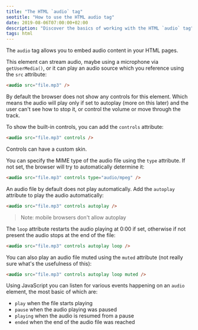 ```yaml
---
title: "The HTML `audio` tag"
seotitle: "How to use the HTML audio tag"
date: 2019-08-06T07:00:00+02:00
description: "Discover the basics of working with the HTML `audio` tag"
tags: html
---
```


The `audio` tag allows you to embed audio content in your HTML pages.

This element can stream audio, maybe using a microphone via `getUserMedia()`, or it can play an audio source which you reference using the `src` attribute:

```html
<audio src="file.mp3" />
```

By default the browser does not show any controls for this element. Which means the audio will play only if set to autoplay (more on this later) and the user can't see how to stop it, or control the volume or move through the track.

To show the built-in controls, you can add the `controls` attribute:

```html
<audio src="file.mp3" controls />
```

Controls can have a custom skin.

You can specify the MIME type of the audio file using the `type` attribute. If not set, the browser will try to automatically determine it:

```html
<audio src="file.mp3" controls type="audio/mpeg" />
```

An audio file by default does not play automatically. Add the `autoplay` attribute to play the audio automatically:

```html
<audio src="file.mp3" controls autoplay />
```

> Note: mobile browsers don't allow autoplay

The `loop` attribute restarts the audio playing at 0:00 if set, otherwise if not present the audio stops at the end of the file:

```html
<audio src="file.mp3" controls autoplay loop />
```

You can also play an audio file muted using the `muted` attribute (not really sure what's the usefulness of this):

```html
<audio src="file.mp3" controls autoplay loop muted />
```

Using JavaScript you can listen for various events happening on an `audio` element, the most basic of which are:

- `play` when the file starts playing
- `pause` when the audio playing was paused
- `playing` when the audio is resumed from a pause
- `ended`	when the end of the audio file was reached
